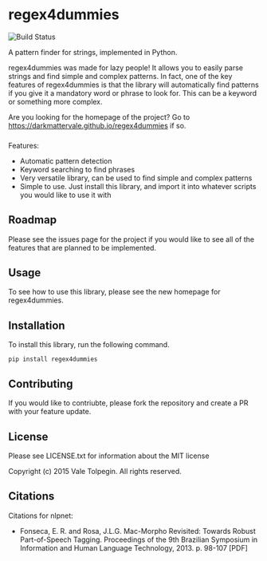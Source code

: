 # regex4dummies

![Build Status](https://travis-ci.org/DarkmatterVale/regex4dummies.svg?branch=master)

A pattern finder for strings, implemented in Python.

regex4dummies was made for lazy people! It allows you to easily parse strings and find simple and complex patterns. In fact, one of the key features of regex4dummies is that the library will automatically find patterns if you give it a mandatory word or phrase to look for. This can be a keyword or something more complex.

Are you looking for the homepage of the project? Go to https://darkmattervale.github.io/regex4dummies if so.


###

Features:
- Automatic pattern detection
- Keyword searching to find phrases
- Very versatile library, can be used to find simple and complex patterns
- Simple to use. Just install this library, and import it into whatever scripts you would like to use it with


## Roadmap

Please see the issues page for the project if you would like to see all of the features that are planned to be implemented.


## Usage

To see how to use this library, please see the new homepage for regex4dummies.


## Installation

To install this library, run the following command.

```
pip install regex4dummies
```


## Contributing

If you would like to contriubte, please fork the repository and create a PR with your feature update.


## License

Please see LICENSE.txt for information about the MIT license

Copyright (c) 2015 Vale Tolpegin. All rights reserved.

## Citations

Citations for nlpnet:

- Fonseca, E. R. and Rosa, J.L.G. Mac-Morpho Revisited: Towards Robust Part-of-Speech Tagging. Proceedings of the 9th Brazilian Symposium in Information and Human Language Technology, 2013. p. 98-107 [PDF]

